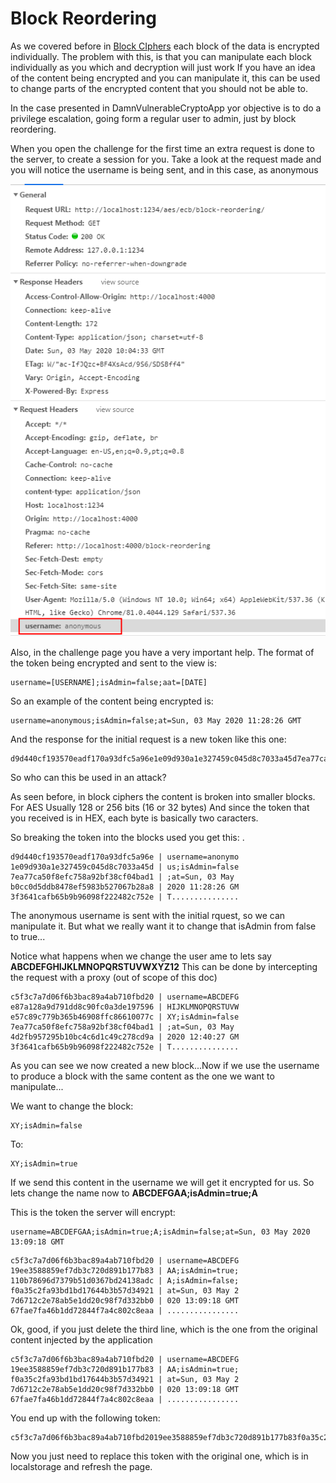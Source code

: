 # Block Reordering 

As we covered before in [Block CIphers](block-ciphers) each block of the data is encrypted individually. The problem with this, is that you can manipulate each block individually as you which and decryption will just work
If you have an idea of the content being encrypted and you can manipulate it, this can be used to change parts of the encrypted content that you should not be able to.

In the case presented in DamnVulnerableCryptoApp yor objective is to do a privilege escalation, going form a regular user to admin, just by block reordering.

When you open the challenge for the first time an extra request is done to the server, to create a session for you. 
Take a look at the request made and you will notice the username is being sent, and in this case, as anonymous

![initial request](img/initial_request.png "Initial Request")

Also, in the challenge page you have a very important help. The format of the token being encrypted and sent to the view is:
```
username=[USERNAME];isAdmin=false;aat=[DATE]
```
So an example of the content being encrypted is:
```
username=anonymous;isAdmin=false;at=Sun, 03 May 2020 11:28:26 GMT
```

And the response for the initial request is a new token like this one:
```
d9d440cf193570eadf170a93dfc5a96e1e09d930a1e327459c045d8c7033a45d7ea77ca50f8efc758a92bf38cf04bad1b0cc0d5ddb8478ef5983b527067b28a83f3641cafb65b9b96098f222482c752e
```

So who can this be used in an attack?

As seen before, in block ciphers the content is broken into smaller blocks. For AES Usually 128 or 256 bits (16 or 32 bytes)
And since the token that you received is in HEX, each byte is basically two caracters.

So breaking the token into the blocks used you get this:
.
```
d9d440cf193570eadf170a93dfc5a96e | username=anonymo
1e09d930a1e327459c045d8c7033a45d | us;isAdmin=false
7ea77ca50f8efc758a92bf38cf04bad1 | ;at=Sun, 03 May 
b0cc0d5ddb8478ef5983b527067b28a8 | 2020 11:28:26 GM
3f3641cafb65b9b96098f222482c752e | T...............
```


The anonymous username is sent with the initial rquest, so we can manipulate it.
But what we really want it to change that isAdmin from false to true...

Notice what happens when we change the user ame to lets say **ABCDEFGHIJKLMNOPQRSTUVWXYZ12**
This can be done by intercepting the request with a proxy (out of scope of this doc)
```
c5f3c7a7d06f6b3bac89a4ab710fbd20 | username=ABCDEFG
e87a128a9d791dd8c90fc0a3de197596 | HIJKLMNOPQRSTUVW
e57c89c779b365b46908ffc86610077c | XY;isAdmin=false
7ea77ca50f8efc758a92bf38cf04bad1 | ;at=Sun, 03 May 
4d2fb957295b10bc4c6d1c49c278cd9a | 2020 12:40:27 GM
3f3641cafb65b9b96098f222482c752e | T...............
```

As you can see we now created a new block...Now if we use the username to produce a block with the same content as the one we want to manipulate...

We want to change the block:
```
XY;isAdmin=false
```
To:
```
XY;isAdmin=true
```

If we send this content in the username we will get it encrypted for us. 
So lets change the name now to **ABCDEFGAA;isAdmin=true;A**

This is the token the server will encrypt:
```
username=ABCDEFGAA;isAdmin=true;A;isAdmin=false;at=Sun, 03 May 2020 13:09:18 GMT
```

```
c5f3c7a7d06f6b3bac89a4ab710fbd20 | username=ABCDEFG
19ee3588859ef7db3c720d891b177b83 | AA;isAdmin=true;
110b78696d7379b51d0367bd24138adc | A;isAdmin=false;
f0a35c2fa93bd1bd17644b3b57d34921 | at=Sun, 03 May 2
7d6712c2e78ab5e1dd20c98f7d332bb0 | 020 13:09:18 GMT
67fae7fa46b1dd72844f7a4c802c8eaa | ................
```
Ok, good, if you just delete the third line, which is the one from the original content injected by the application

```
c5f3c7a7d06f6b3bac89a4ab710fbd20 | username=ABCDEFG
19ee3588859ef7db3c720d891b177b83 | AA;isAdmin=true;
f0a35c2fa93bd1bd17644b3b57d34921 | at=Sun, 03 May 2
7d6712c2e78ab5e1dd20c98f7d332bb0 | 020 13:09:18 GMT
67fae7fa46b1dd72844f7a4c802c8eaa | ................
```

You end up with the following token:
```
c5f3c7a7d06f6b3bac89a4ab710fbd2019ee3588859ef7db3c720d891b177b83f0a35c2fa93bd1bd17644b3b57d349217d6712c2e78ab5e1dd20c98f7d332bb067fae7fa46b1dd72844f7a4c802c8eaa
```

Now you just need to replace this token with the original one, which is in localstorage and refresh the page.
